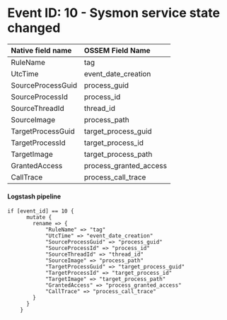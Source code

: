 # Event ID: 10 - Sysmon service state changed

|Native field name            |OSSEM Field Name                   |
|:----------------------------|:----------------------------------|
| RuleName                    | tag                               |
| UtcTime                     | event_date_creation               |
| SourceProcessGuid           | process_guid                      |
| SourceProcessId             | process_id                        |
| SourceThreadId              | thread_id                         |
| SourceImage                 | process_path                      | 
| TargetProcessGuid           | target_process_guid               |
| TargetProcessId             | target_process_id                 |
| TargetImage                 | target_process_path               | 
| GrantedAccess               | process_granted_access            |
| CallTrace                   | process_call_trace                |

#### Logstash pipeline

```
if [event_id] == 10 {
      mutate {
        rename => {
            "RuleName" => "tag"
            "UtcTime" => "event_date_creation"
            "SourceProcessGuid" => "process_guid"
            "SourceProcessId" => "process_id"
            "SourceThreadId" => "thread_id"
            "SourceImage" => "process_path"
            "TargetProcessGuid" => "target_process_guid"
            "TargetProcessId" => "target_process_id"
            "TargetImage" => "target_process_path"
            "GrantedAccess" => "process_granted_access"
            "CallTrace" => "process_call_trace"
        }
      }
    }
```